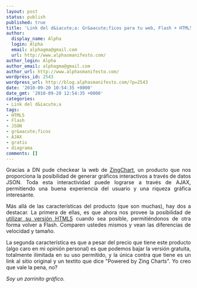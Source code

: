 ```yaml
---
layout: post
status: publish
published: true
title: 'Link del d&iacute;a: Gr&aacute;ficos para tu web, Flash + HTML5'
author:
  display_name: Alpha
  login: Alpha
  email: alphagma@gmail.com
  url: http://www.alphasmanifesto.com/
author_login: Alpha
author_email: alphagma@gmail.com
author_url: http://www.alphasmanifesto.com/
wordpress_id: 2543
wordpress_url: http://blog.alphasmanifesto.com/?p=2543
date: '2010-09-20 10:54:35 +0000'
date_gmt: '2010-09-20 12:54:35 +0000'
categories:
- Link del d&iacute;a
tags:
- HTML5
- Flash
- JSON
- gr&aacute;ficos
- AJAX
- gratis
- diagrama
comments: []
---
```

<p style="text-align: justify;">Gracias a DN pude checkear la web de <a href="http://www.zingchart.com/">ZingChart</a>, un producto que nos proporciona la posibilidad de generar gr&aacute;ficos interactivos a trav&eacute;s de datos JSON. Toda esta interactividad puede lograrse a trav&eacute;s de AJAX, permitiendo una buena experiencia del usuario y una riqueza gr&aacute;fica interesante.</p>
<p style="text-align: justify;">M&aacute;s all&aacute; de las caracter&iacute;sticas del producto (que son muchas), hay dos a destacar. La primera de ellas, es que ahora nos provee la posibilidad de <a href="http://www.zingchart.com/flash-and-html5-canvas/">utilizar su versi&oacute;n HTML5</a> cuando sea posible, permiti&eacute;ndonos de otra forma volver a Flash. Comparen ustedes mismos y vean las diferencias de velocidad y tama&ntilde;o.</p>
<p style="text-align: justify;">La segunda caracter&iacute;stica es que a pesar del precio que tiene este producto (algo caro en mi opini&oacute;n personal) es que podemos bajar la versi&oacute;n gratuita, totalmente ilimitada en su uso permitido, y la &uacute;nica contra que tiene es un link al sitio original y un textito que dice "Powered by Zing Charts". Yo creo que vale la pena, no?</p>
<p style="text-align: justify;"><em>Soy un zorrinito gr&aacute;fico.</em></p>
